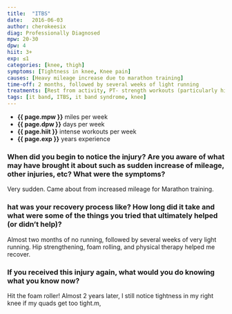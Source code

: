 ```yaml
---
title:  "ITBS"
date:   2016-06-03
author: cherokeesix
diag: Professionally Diagnosed
mpw: 20-30
dpw: 4
hiit: 3+
exp: ≤1
categories: [knee, thigh]
symptoms: [Tightness in knee, Knee pain]
causes: [Heavy mileage increase due to marathon training]
time-off: 2 months, followed by several weeks of light running
treatments: [Rest from activity, PT- strength workouts (particularly hips), Foam rolling]
tags: [it band, ITBS, it band syndrome, knee]
---
```


>
- **{{ page.mpw }}** miles per week
- **{{ page.dpw }}** days per week
- **{{ page.hiit }}** intense workouts per week
- **{{ page.exp }}** years experience
  
### When did you begin to notice the injury? Are you aware of what may have brought it about such as sudden increase of mileage, other injuries, etc? What were the symptoms?

Very sudden. Came about from increased mileage for Marathon training.

### hat was your recovery process like? How long did it take and what were some of the things you tried that ultimately helped (or didn’t help)?

Almost two months of no running, followed by several weeks of very light running. Hip strengthening, foam rolling, and physical therapy helped me recover.

### If you received this injury again, what would you do knowing what you know now?

Hit the foam roller! Almost 2 years later, I still notice tightness in my right knee if my quads get too tight.m,